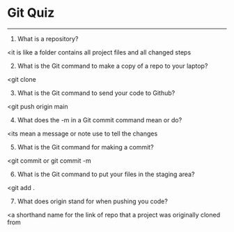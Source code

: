 # Git Quiz



---

1. What is a repository?

 <it is like a folder contains all  project files and all changed steps

2. What is the Git command to make a copy of a repo to your laptop?

<git clone <the linke of the repo>

3. What is the Git command to send your code to Github?

 <git push origin main

4. What does the -m in a Git commit command mean or do?

 <its mean a message or note use to tell the changes 

5. What is the Git command for making a commit?

 <git commit or git commit -m

6. What is the Git command to put your files in the staging area?

<git add .

7. What does origin stand for when pushing you code?

<a shorthand name for the link of repo that a project was originally cloned from 
